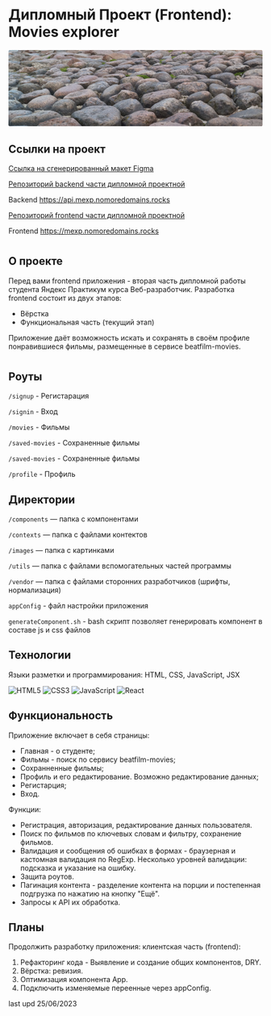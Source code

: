 
# Дипломный Проект (Frontend): Movies explorer

![Проект: Movies explorer (Frontend)](./readme.png)

## Ссылки на проект

[Ссылка на сгенерированный макет Figma](https://disk.yandex.ru/d/iBVz7G8mYfpYcg/ "Ссылка на сгенерированный макет Figma")

[Репозиторий backend части дипломной проектной](https://github.com/EliseyE/movies-explorer-api/ "Репозиторий backend части дипломной проектной")

Backend https://api.mexp.nomoredomains.rocks

[Репозиторий frontend части дипломной проектной](https://github.com/EliseyE/movies-explorer-frontend "Репозиторий frontend части дипломной проектной")

Frontend https://mexp.nomoredomains.rocks

#

## О проекте

Перед вами frontend приложения - вторая часть дипломной работы студента Яндекс Практикум курса Веб-разработчик. Разработка frontend состоит из двух этапов:
* Вёрстка
* Функциональная часть (текущий этап)

Приложение даёт возможность искать и сохранять в своём профиле понравившиеся фильмы, размещенные в сервисе beatfilm-movies.

#

## Роуты

`/signup` - Регистарация

`/signin` - Вход

`/movies` - Фильмы

`/saved-movies` - Сохраненные фильмы

`/saved-movies` - Сохраненные фильмы

`/profile` - Профиль

## Директории

`/components` — папка с компонентами

`/contexts` — папка с файлами контектов

`/images` — папка с картинками

`/utils` — папка с файлами вспомогательных частей программы

`/vendor` — папка с файлами сторонних разработчиков (шрифты, нормализация)

`appConfig` - файл настройки приложения

`generateComponent.sh` - bash скрипт позволяет генерировать компонент в составе js и css файлов

## Технологии
Языки разметки и программирования: HTML, CSS, JavaScript, JSX

  ![HTML5](https://img.shields.io/badge/html5-%23E34F26.svg?style=for-the-badge&logo=html5&logoColor=white) ![CSS3](https://img.shields.io/badge/css3-%231572B6.svg?style=for-the-badge&logo=css3&logoColor=white) ![JavaScript](https://img.shields.io/badge/javascript-%23323330.svg?style=for-the-badge&logo=javascript&logoColor=%23F7DF1E) ![React](https://img.shields.io/badge/react-%2320232a.svg?style=for-the-badge&logo=react&logoColor=%2361DAFB)

## Функциональность
Приложение включает в себя страницы:
* Главная - о студенте;
* Фильмы - поиск по сервису beatfilm-movies;
* Сохранненные фильмы;
* Профиль и его редактирование. Возможно редактирование данных;
* Регистарция;
* Вход.

Функции:
* Регистрация, авторизация, редактирование данных пользователя.
* Поиск по фильмов по ключевых словам и фильтру, сохранение фильмов.
* Валидация и сообщения об ошибках в формах - браузерная и кастомная валидация по RegExp. Несколько уровней валидации: подсказка и указание на ошибку.
* Защита роутов.
* Пагинация контента - разделение контента на порции и постепенная подгрузка по нажатию на кнопку "Ещё".
* Запросы к API их обработка.


## Планы
Продолжить разработку приложения: клиентская часть (frontend):
1. Рефакторинг кода - Выявление и создание общих компонентов, DRY.
2. Вёрстка: ревизия.
3. Оптимизация компонента App.
4. Подключить изменяемые переенные через appConfig.

last upd 25/06/2023
